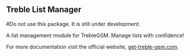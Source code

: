 
## Treble List Manager

#Do not use this package. It is still under development.

A list management module for TrebleGSM. Manage lists with confidence!


For more documentation visit the official website, [get-treble-gsm.com](https://hjrdave.github.io/get-treble-gsm).



